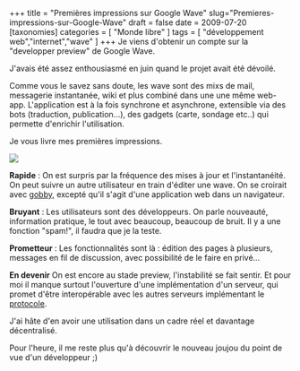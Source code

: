 +++
title = "Premières impressions sur Google Wave"
slug="Premieres-impressions-sur-Google-Wave"
draft = false
date = 2009-07-20
[taxonomies]
categories = [ "Monde libre" ]
tags = [ "développement web","internet","wave" ]
+++
Je viens d'obtenir un compte sur la "developper preview" de Google Wave.

J'avais été assez enthousiasmé en juin quand le projet avait été dévoilé.

Comme vous le savez sans doute, les wave sont des mixs de mail, messagerie instantanée, wiki et plus combiné dans une une même web-app.
L'application est à la fois synchrone et asynchrone, extensible via des bots (traduction, publication...), des gadgets (carte, sondage etc..) qui permette d'enrichir l'utilisation.

Je vous livre mes premières impressions.

<a href="/captures/Capture-google-wave.png" title=""><img src="/captures/Capture-google-wave.png" /></a>

__Rapide__ : On est surpris par la fréquence des mises à jour et l'instantanéité. On peut suivre un autre utilisateur en train d'éditer une wave. On se croirait avec [gobby](http://gobby.0x539.de/trac/), excepté qu'il s'agit d'une application web dans un navigateur.

__Bruyant__ : Les utilisateurs sont des développeurs. On parle nouveauté, information pratique, le tout avec beaucoup, beaucoup de bruit. Il y a une fonction "spam!", il faudra que je la teste.

__Prometteur__ : Les fonctionnalités sont là : édition des pages à plusieurs, messages en fil de discussion, avec possibilité de le faire en privé...

__En devenir__ On est encore au stade preview, l'instabilité se fait sentir. Et pour moi il manque surtout l'ouverture d'une implémentation d'un serveur, qui promet d'être interopérable avec les autres serveurs implémentant le [protocole](http://www.waveprotocol.org/).

J'ai hâte d'en avoir une utilisation dans un cadre réel et davantage décentralisé.

Pour l'heure, il me reste plus qu'à découvrir le nouveau joujou du point de vue d'un développeur ;)
